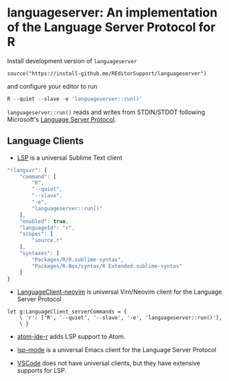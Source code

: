 # languageserver: An implementation of the Language Server Protocol for R

Install development version of `languageserver`
```
source("https://install-github.me/REditorSupport/languageserver")
```

and configure your editor to run 
```r
R --quiet --slave -e 'languageserver::run()'
```
`languageserver::run()` reads and writes from STDIN/STDOT following Microsoft's [Language Server Protocol](https://github.com/Microsoft/language-server-protocol/blob/master/protocol.md).

## Language Clients

- [LSP](https://github.com/tomv564/LSP) is a universal Sublime Text client
```js
"rlangsvr": {
    "command": [
        "R",
        "--quiet",
        "--slave",
        "-e",
        "languageserver::run()"
    ],
    "enabled": true,
    "languageId": "r",
    "scopes": [
        "source.r"
    ],
    "syntaxes": [
        "Packages/R/R.sublime-syntax",
        "Packages/R-Box/syntax/R Extended.sublime-syntax"
    ]
}
```
- [LanguageClient-neovim](https://github.com/autozimu/LanguageClient-neovim) is universal Vim/Neovim client for the Language Server Protocol
```vim
let g:LanguageClient_serverCommands = {
    \ 'r': ['R', '--quiet', '--slave', '-e', 'languageserver::run()'],
    \ }
```

- [atom-ide-r](https://github.com/REditorSupport/atom-ide-r) adds LSP support to Atom.

- [lsp-mode](https://github.com/emacs-lsp/lsp-mode) is a universal Emacs client for the Language Server Protocol

- [VSCode](https://code.visualstudio.com/docs/extensionAPI/language-support) does not have universal clients, but they have extensive supports for LSP.
